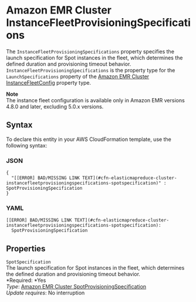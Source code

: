 # Amazon EMR Cluster InstanceFleetProvisioningSpecifications<a name="aws-properties-elasticmapreduce-cluster-instancefleetprovisioningspecifications"></a>

The `InstanceFleetProvisioningSpecifications` property specifies the launch specification for Spot instances in the fleet, which determines the defined duration and provisioning timeout behavior\. `InstanceFleetProvisioningSpecifications` is the property type for the `LaunchSpecifications` property of the [Amazon EMR Cluster InstanceFleetConfig](aws-properties-elasticmapreduce-cluster-instancefleetconfig.md) property type\.

**Note**  
The instance fleet configuration is available only in Amazon EMR versions 4\.8\.0 and later, excluding 5\.0\.x versions\.

## Syntax<a name="aws-properties-elasticmapreduce-cluster-instancefleetprovisioningspecifications-syntax"></a>

To declare this entity in your AWS CloudFormation template, use the following syntax:

### JSON<a name="aws-properties-elasticmapreduce-cluster-instancefleetprovisioningspecifications-syntax.json"></a>

```
{
  "[[ERROR] BAD/MISSING LINK TEXT](#cfn-elasticmapreduce-cluster-instancefleetprovisioningspecifications-spotspecification)" : SpotProvisioningSpecification
}
```

### YAML<a name="aws-properties-elasticmapreduce-cluster-instancefleetprovisioningspecifications-syntax.yaml"></a>

```
[[ERROR] BAD/MISSING LINK TEXT](#cfn-elasticmapreduce-cluster-instancefleetprovisioningspecifications-spotspecification): 
  SpotProvisioningSpecification
```

## Properties<a name="aws-properties-elasticmapreduce-cluster-instancefleetprovisioningspecifications-properties"></a>

`SpotSpecification`  
The launch specification for Spot instances in the fleet, which determines the defined duration and provisioning timeout behavior\.  
*Required: *Yes  
*Type*: [Amazon EMR Cluster SpotProvisioningSpecification](aws-properties-elasticmapreduce-cluster-spotprovisioningspecification.md)  
*Update requires*: No interruption
